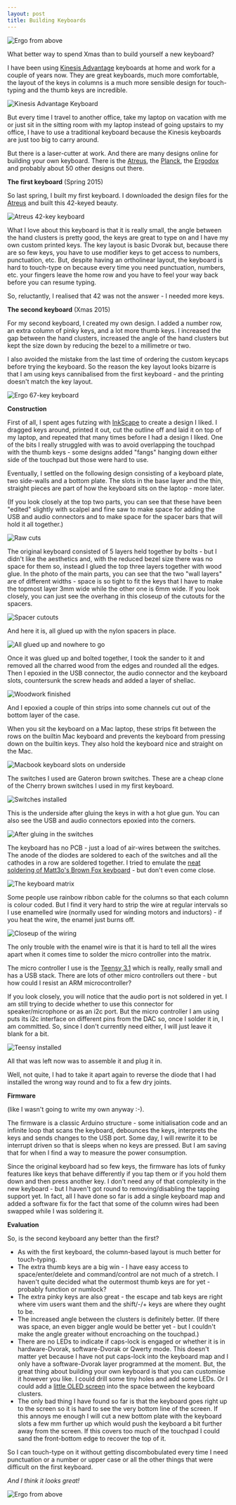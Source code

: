 ```yaml
---
layout: post
title: Building Keyboards
---
```


![Ergo from above][22]

What better way to spend Xmas than to build yourself a new keyboard?

I have been using [Kinesis Advantage][1] keyboards at home and work for a couple of years now. They are great keyboards, much more comfortable, the layout of the keys in columns is a much more sensible design for touch-typing and the thumb keys are incredible. 

![Kinesis Advantage Keyboard][2]

But every time I travel to another office, take my laptop on vacation with me or just sit in the sitting room with my laptop instead of going upstairs to my office, I have to use a traditional keyboard because the Kinesis keyboards are just too big to carry around.

But there is a laser-cutter at work. And there are many designs online for building your own keyboard. There is the [Atreus][3], the [Planck][4], the [Ergodox][5] and probably about 50 other designs out there.

**The first keyboard** (Spring 2015)

So last spring, I built my first keyboard. I downloaded the design files for the [Atreus](http://atreus.technomancy.us) and built this 42-keyed beauty.


![Atreus 42-key keyboard][6]

What I love about this keyboard is that it is really small, the angle between the hand clusters is pretty good, the keys are great to type on and I have my own custom printed keys. The key layout is basic Dvorak but, because there are so few keys, you have to use modifier keys to get access to numbers, punctuation, etc.  But, despite having an ortholinear layout, the keyboard is hard to touch-type on because every time you need punctuation, numbers, etc. your fingers leave the home row and you have to feel your way back before you can resume typing.

So, reluctantly, I realised that 42 was not the answer - I needed more keys.

**The second keyboard** (Xmas 2015)

For my second keyboard, I created my own design. I added a number row, an extra column of pinky keys, and a lot more thumb keys. I increased the gap between the hand clusters, increased the angle of the hand clusters but kept the size down by reducing the bezel to a millimetre or two.

I also avoided the mistake from the last time of ordering the custom keycaps before trying the keyboard.  So the reason the key layout looks bizarre is that I am using keys cannibalised from the first keyboard - and the printing doesn't match the key layout. 

![Ergo 67-key keyboard][7]


**Construction**

First of all, I spent ages futzing with [InkScape][8] to create a design I liked. I dragged keys around, printed it out, cut the outline off and laid it on top of my laptop, and repeated that many times before I had a design I liked.  One of the bits I really struggled with was to avoid overlapping the touchpad with the thumb keys - some designs added "fangs" hanging down either side of the touchpad but those were hard to use.

Eventually, I settled on the following design consisting of a keyboard plate, two side-walls and a bottom plate. The slots in the base layer and the thin, straight pieces are part of how the keyboard sits on the laptop - more later.

(If you look closely at the top two parts, you can see that these have been "edited" slightly with scalpel and fine saw to make space for adding the USB and audio connectors and to make space for the spacer bars that will hold it all together.)

![Raw cuts][9]

The original keyboard consisted of 5 layers held together by bolts - but I didn't like the aesthetics and, with the reduced bezel size there was no space for them so, instead I glued the top three layers together with wood glue. In the photo of the main parts, you can see that the two "wall layers" are of different widths - space is so tight to fit the keys that I have to make the topmost layer 3mm wide while the other one is 6mm wide.  If you look closely, you can just see the overhang in this closeup of the cutouts for the spacers.

![Spacer cutouts][10]


And here it is, all glued up with the nylon spacers in place.

![All glued up and nowhere to go][11]

  

Once it was glued up and bolted together, I took the sander to it and removed all the charred wood from the edges and rounded all the edges. Then I epoxied in the USB connector, the audio connector and the keyboard slots, countersunk the screw heads and added a layer of shellac.

![Woodwork finished][12]


And I epoxied a couple of thin strips into some channels cut out of the bottom layer of the case.   

When you sit the keyboard on a Mac laptop, these strips fit between the rows on the builtin Mac keyboard and prevents the keyboard from pressing down on the builtin keys.  They also hold the keyboard nice and straight on the Mac.

![Macbook keyboard slots on underside][13]


The switches I used are Gateron brown switches. These are a cheap clone of the Cherry brown switches I used in my first keyboard.

![Switches installed][14]

  

This is the underside after gluing the keys in with a hot glue gun. You can also see the USB and audio connectors epoxied into the corners.

![After gluing in the switches][15]

  

The keyboard has no PCB - just a load of air-wires between the switches. The anode of the diodes are soldered to each of the switches and all the cathodes in a row are soldered together. I tried to emulate the [neat soldering of Matt3o's Brown Fox keyboard][16] \- but don't even come close.

![The keyboard matrix][17]

  

Some people use rainbow ribbon cable for the columns so that each column is colour coded. But I find it very hard to strip the wire at regular intervals so I use enamelled wire (normally used for winding motors and inductors) - if you heat the wire, the enamel just burns off.

![Closeup of the wiring][18]

The only trouble with the enamel wire is that it is hard to tell all the wires apart when it comes time to solder the micro controller into the matrix.

The micro controller I use is the [Teensy 3.1][19] which is really, really small and has a USB stack. There are lots of other micro controllers out there - but how could I resist an ARM microcontroller?

If you look closely, you will notice that the audio port is not soldered in yet. I am still trying to decide whether to use this connector for speaker/microphone or as an i2c port.  But the micro controller I am using puts its i2c interface on different pins from the DAC so, once I solder it in, I am committed. So, since I don't currently need either, I will just leave it blank for a bit.

![Teensy installed][20]

All that was left now was to assemble it and plug it in.

Well, not quite, I had to take it apart again to reverse the diode that I had installed the wrong way round and to fix a few dry joints.

**Firmware**

 (like I wasn't going to write my own anyway :-).

The firmware is a classic Arduino structure - some initialisation code and an infinite loop that scans the keyboard, debounces the keys, interprets the keys and sends changes to the USB port.  Some day, I will rewrite it to be interrupt driven so that is sleeps when no keys are pressed.  But I am saving that for when I find a way to measure the power consumption.

Since the original keyboard had so few keys, the firmware has lots of funky features like keys that behave differently if you tap them or if you hold them down and then press another key. I don't need any of that complexity in the new keyboard - but I haven't got round to removing/disabling the tapping support yet.  In fact, all I have done so far is add a single keyboard map and added a software fix for the fact that some of the column wires had been swapped while I was soldering it.

**Evaluation**

So, is the second keyboard any better than the first?

* As with the first keyboard, the column-based layout is much better for touch-typing.
* The extra thumb keys are a big win - I have easy access to space/enter/delete and command/control are not much of a stretch. I haven't quite decided what the outermost thumb keys are for yet - probably function or numlock?
* The extra pinky keys are also great - the escape and tab keys are right where vim users want them and the shift/-/+ keys are where they ought to be.
* The increased angle between the clusters is definitely better. (If there was space, an even bigger angle would be better yet - but I couldn't make the angle greater without encroaching on the touchpad.)
* There are no LEDs to indicate if caps-lock is engaged or whether it is in hardware-Dvorak, software-Dvorak or Qwerty mode. This doesn't matter yet because I have not put caps-lock into the keyboard map and I only have a software-Dvorak layer programmed at the moment. But, the great thing about building your own keyboard is that you can customise it however you like. I could drill some tiny holes and add some LEDs. Or I could add a [little OLED screen][21] into the space between the keyboard clusters.
* The only bad thing I have found so far is that the keyboard goes right up to the screen so it is hard to see the very bottom line of the screen. If this annoys me enough I will cut a new bottom plate with the keyboard slots a few mm further up which would push the keyboard a bit further away from the screen. If this covers too much of the touchpad I could sand the front-bottom edge to recover the top of it.

So I can touch-type on it without getting discombobulated every time I need punctuation or a number or upper case or all the other things that were difficult on the first keyboard.

_And I think it looks great!_


![Ergo from above][22]


[1]: http://www.kinesis-ergo.com/shop/advantage-for-pc-mac/
[2]: https://sites.google.com/site/alastairdreid/_/rsrc/1451388939666/news/buildingkeyboards/Kinesis%20Advantage.jpg?height=266&width=400
[3]: http://atreus.technomancy.us/
[4]: http://ortholinearkeyboards.com/planck
[5]: http://ergodox.org/
[6]: https://sites.google.com/site/alastairdreid/_/rsrc/1451388939286/news/buildingkeyboards/AtreusOnMac.jpg
[7]: https://sites.google.com/site/alastairdreid/_/rsrc/1451388939329/news/buildingkeyboards/ErgoOnMac.jpg
[8]: https://inkscape.org/
[9]: https://sites.google.com/site/alastairdreid/_/rsrc/1451388939396/news/buildingkeyboards/IMG_0911.jpg?height=201&width=400
[10]: https://sites.google.com/site/alastairdreid/_/rsrc/1451388939433/news/buildingkeyboards/IMG_0913.jpg?height=300&width=400
[11]: https://sites.google.com/site/alastairdreid/_/rsrc/1451388939413/news/buildingkeyboards/IMG_0912.jpg?height=385&width=400
[12]: https://sites.google.com/site/alastairdreid/_/rsrc/1451388939525/news/buildingkeyboards/IMG_0915.jpg?height=300&width=400
[13]: https://sites.google.com/site/alastairdreid/_/rsrc/1451388939355/news/buildingkeyboards/ErgoUnderside.jpg?height=237&width=400
[14]: https://sites.google.com/site/alastairdreid/_/rsrc/1451388939544/news/buildingkeyboards/IMG_0919.jpg?height=199&width=400
[15]: https://sites.google.com/site/alastairdreid/_/rsrc/1451388939563/news/buildingkeyboards/IMG_0920.jpg?height=194&width=400
[16]: http://deskthority.net/workshop-f7/brownfox-step-by-step-t6050.html
[17]: https://sites.google.com/site/alastairdreid/_/rsrc/1451388939581/news/buildingkeyboards/IMG_0923.jpg?height=300&width=400
[18]: https://sites.google.com/site/alastairdreid/_/rsrc/1451388939602/news/buildingkeyboards/IMG_0924.jpg?height=300&width=400
[19]: http://pjrc.com/teensy/
[20]: https://sites.google.com/site/alastairdreid/_/rsrc/1451388939623/news/buildingkeyboards/IMG_0925.jpg?height=300&width=400
[21]: https://github.com/sparkfun/Micro_OLED_Breakout
[22]: https://sites.google.com/site/alastairdreid/_/rsrc/1451388939305/news/buildingkeyboards/Ergo.jpg
